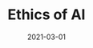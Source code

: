 ---
title: "Ethics of AI"
authors:
    - "University of Helsinky"
categories: 
    - "ethics"
    - "AI"
    - "algorithms"
link: "https://ethics-of-ai.mooc.fi/"
date: "2021-03-01"
---